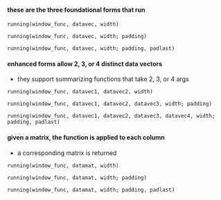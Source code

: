 
#### these are the three foundational forms that run

```
running(window_func, datavec, width)

running(window_func, datavec, width; padding)

running(window_func, datavec, width; padding, padlast)
```

#### enhanced forms allow 2, 3, or 4 distinct data vectors

- they support summarizing functions that take 2, 3, or 4 args

```
running(window_func, datavec1, datavec2, width)

running(window_func, datavec1, datavec2, datavec3, width; padding)

running(window_func, datavec1, datavec2, datavec3, datavec4, width; padding, padlast)
```

#### given a matrix, the function is applied to each column
- a corresponding matrix is returned

```
running(window_func, datamat, width)

running(window_func, datamat, width; padding)

running(window_func, datamat, width; padding, padlast)
```




